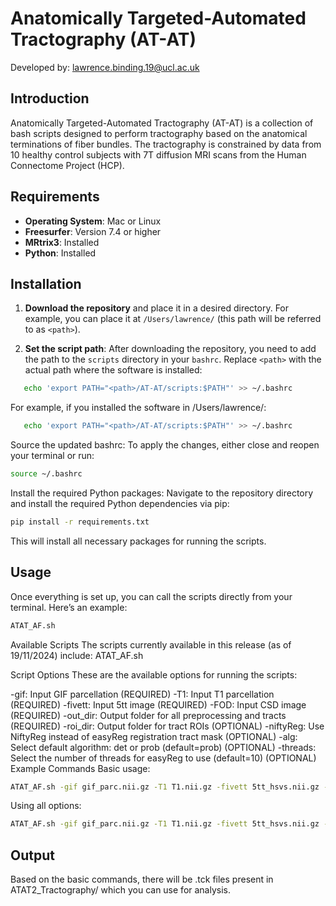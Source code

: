 # Anatomically Targeted-Automated Tractography (AT-AT)

Developed by: [lawrence.binding.19@ucl.ac.uk](mailto:lawrence.binding.19@ucl.ac.uk)

## Introduction

Anatomically Targeted-Automated Tractography (AT-AT) is a collection of bash scripts designed to perform tractography based on the anatomical terminations of fiber bundles. The tractography is constrained by data from 10 healthy control subjects with 7T diffusion MRI scans from the Human Connectome Project (HCP). 

## Requirements

- **Operating System**: Mac or Linux
- **Freesurfer**: Version 7.4 or higher
- **MRtrix3**: Installed
- **Python**: Installed

## Installation

1. **Download the repository** and place it in a desired directory. For example, you can place it at `/Users/lawrence/` (this path will be referred to as `<path>`).

2. **Set the script path**: 
   After downloading the repository, you need to add the path to the `scripts` directory in your `bashrc`. Replace `<path>` with the actual path where the software is installed:

```bash
   echo 'export PATH="<path>/AT-AT/scripts:$PATH"' >> ~/.bashrc
```
For example, if you installed the software in /Users/lawrence/:
```bash
   echo 'export PATH="<path>/AT-AT/scripts:$PATH"' >> ~/.bashrc
```

Source the updated bashrc:
To apply the changes, either close and reopen your terminal or run:

```bash
source ~/.bashrc
```

Install the required Python packages:
Navigate to the repository directory and install the required Python dependencies via pip:

```bash
pip install -r requirements.txt
```

This will install all necessary packages for running the scripts.

## Usage
Once everything is set up, you can call the scripts directly from your terminal. Here’s an example:

```bash
ATAT_AF.sh
```

Available Scripts
The scripts currently available in this release (as of 19/11/2024) include:
ATAT_AF.sh

Script Options
These are the available options for running the scripts:

-gif: Input GIF parcellation (REQUIRED)
-T1: Input T1 parcellation (REQUIRED)
-fivett: Input 5tt image (REQUIRED)
-FOD: Input CSD image (REQUIRED)
-out_dir: Output folder for all preprocessing and tracts (REQUIRED)
-roi_dir: Output folder for tract ROIs (OPTIONAL)
-niftyReg: Use NiftyReg instead of easyReg registration tract mask (OPTIONAL)
-alg: Select default algorithm: det or prob (default=prob) (OPTIONAL)
-threads: Select the number of threads for easyReg to use (default=10) (OPTIONAL)
Example Commands
Basic usage:

```bash
ATAT_AF.sh -gif gif_parc.nii.gz -T1 T1.nii.gz -fivett 5tt_hsvs.nii.gz -FOD wm.mif -out_dir ATAT2_Tractography/
```

Using all options:

```bash
ATAT_AF.sh -gif gif_parc.nii.gz -T1 T1.nii.gz -fivett 5tt_hsvs.nii.gz -FOD wm.mif -out_dir ATAT2_Tractography/ -roi_dir ATAT2_Tractography/roi/ -niftyReg -alg det -threads 15
```

## Output
Based on the basic commands, there will be .tck files present in ATAT2_Tractography/ which you can use for analysis.

